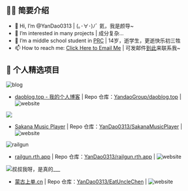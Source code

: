 ## 👨‍💻 简要介绍

- 👋 Hi, I’m @YanDao0313 | (｡･∀･)ﾉﾞ 氦，我是颜导~
- 👀 I’m interested in many projects | 成分复杂...
- 🌱 I’m a middle school student in [PRC](https://www.gov.cn) | 14岁，逝学生，更逝快乐初三牲
- 📫 How to reach me: [Click Here to Email Me](mailto:yandao0313@gmail.com) | 可发邮件[到此](mailto:yandao0313@gmail.com)来联系我~

## 🌟 个人精选项目

![blog](https://xingqiu-tuchuang-1256524210.cos.ap-shanghai.myqcloud.com/5115/profile-daoblog-github.png)

- [daoblog.top - 我的个人博客](https://www.daoblog.top/) | Repo 仓库：[YandaoGroup/daoblog.top](https://github.com/YandaoGroup/daoblog.top) |  ![website](https://img.shields.io/website?down_color=lightgrey&down_message=offline&up_color=blue&up_message=online&url=https%3A%2F%2Fwww.daoblog.top)

![](https://xingqiu-tuchuang-1256524210.cos.ap-shanghai.myqcloud.com/5115/main_SakanaMusicPlayer.jpeg)

- [Sakana Music Player](https://sakana-music-player.vercel.app/) | Repo 仓库：[YanDao0313/SakanaMusicPlayer](https://github.com/YanDao0313/SakanaMusicPlayer) |  ![website](https://img.shields.io/website?down_color=lightgrey&down_message=offline&up_color=blue&up_message=online&url=https%3A%2F%2Fsakana-music-player.vercel.app)

![railgun](https://xingqiu-tuchuang-1256524210.cos.ap-shanghai.myqcloud.com/5115/NEW2-railgun-rth-app.png)

- [railgun.rth.app](https://railgun.rth.app/) | Repo 仓库：[YanDao0313/railgun.rth.app](https://github.com/YanDao0313/railgun.rth.app) |  ![website](https://img.shields.io/website?down_color=lightgrey&down_message=offline&up_color=blue&up_message=online&url=https%3A%2F%2Fmisaka-mikoto.jp)

![叔叔我呀，是真的___](https://xingqiu-tuchuang-1256524210.cos.ap-shanghai.myqcloud.com/5115/NEW-eat-uncle-chen.png)

- [蒙古上单.cn](https://蒙古上单.cn) | Repo 仓库：[YanDao0313/EatUncleChen](https://github.com/YanDao0313/EatUncleChen) |  ![website](https://img.shields.io/website?down_color=lightgrey&down_message=offline&up_color=blue&up_message=online&url=https%3A%2F%2Fxn--fhqw2khm122n.cn)

<!---
![SAKANA+ACTION=?](https://xingqiu-tuchuang-1256524210.cos.ap-shanghai.myqcloud.com/5115/eat-sakana-ction-main.png)

- [sakana.蒙古上单.cn](https://sakana.xn--fhqw2khm122n.cn/) | 仓库：[YanDao0313/EatSakana-ction](https://github.com/YanDao0313/EatSakana-ction)
--->

<!---
YanDao0313/YanDao0313 is a ✨ special ✨ repository because its `README.md` (this file) appears on your GitHub profile.
You can click the Preview link to take a look at your changes.
--->
